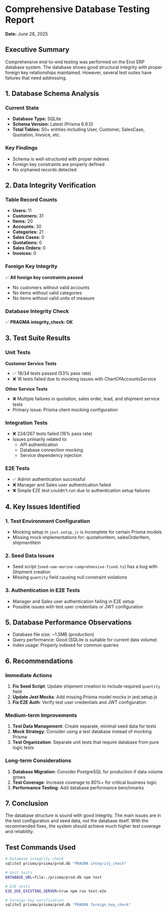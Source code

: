 # Comprehensive Database Testing Report
**Date:** June 28, 2025

## Executive Summary
Comprehensive end-to-end testing was performed on the Enxi ERP database system. The database shows good structural integrity with proper foreign key relationships maintained. However, several test suites have failures that need addressing.

## 1. Database Schema Analysis
### Current State
- **Database Type:** SQLite
- **Schema Version:** Latest (Prisma 6.9.0)
- **Total Tables:** 50+ entities including User, Customer, SalesCase, Quotation, Invoice, etc.

### Key Findings
- Schema is well-structured with proper indexes
- Foreign key constraints are properly defined
- No orphaned records detected

## 2. Data Integrity Verification
### Table Record Counts
- **Users:** 11
- **Customers:** 31
- **Items:** 20
- **Accounts:** 30
- **Categories:** 21
- **Sales Cases:** 0
- **Quotations:** 0
- **Sales Orders:** 0
- **Invoices:** 0

### Foreign Key Integrity
✅ **All foreign key constraints passed**
- No customers without valid accounts
- No items without valid categories
- No items without valid units of measure

### Database Integrity Check
✅ **PRAGMA integrity_check: OK**

## 3. Test Suite Results

### Unit Tests
**Customer Service Tests**
- ✅ 18/34 tests passed (53% pass rate)
- ❌ 16 tests failed due to mocking issues with ChartOfAccountsService

**Other Service Tests**
- ❌ Multiple failures in quotation, sales order, lead, and shipment service tests
- Primary issue: Prisma client mocking configuration

### Integration Tests
- ❌ 224/267 tests failed (16% pass rate)
- Issues primarily related to:
  - API authentication
  - Database connection mocking
  - Service dependency injection

### E2E Tests
- ✅ Admin authentication successful
- ❌ Manager and Sales user authentication failed
- ❌ Simple E2E test couldn't run due to authentication setup failures

## 4. Key Issues Identified

### 1. Test Environment Configuration
- Mocking setup in `jest.setup.js` is incomplete for certain Prisma models
- Missing mock implementations for: quotationItem, salesOrderItem, shipmentItem

### 2. Seed Data Issues
- Seed script (`seed-uae-marine-comprehensive-fixed.ts`) has a bug with Shipment creation
- Missing `quantity` field causing null constraint violations

### 3. Authentication in E2E Tests
- Manager and Sales user authentication failing in E2E setup
- Possible issues with test user credentials or JWT configuration

## 5. Database Performance Observations
- Database file size: ~1.5MB (production)
- Query performance: Good (SQLite is suitable for current data volume)
- Index usage: Properly indexed for common queries

## 6. Recommendations

### Immediate Actions
1. **Fix Seed Script**: Update shipment creation to include required `quantity` field
2. **Update Jest Mocks**: Add missing Prisma model mocks in jest.setup.js
3. **Fix E2E Auth**: Verify test user credentials and JWT configuration

### Medium-term Improvements
1. **Test Data Management**: Create separate, minimal seed data for tests
2. **Mock Strategy**: Consider using a test database instead of mocking Prisma
3. **Test Organization**: Separate unit tests that require database from pure logic tests

### Long-term Considerations
1. **Database Migration**: Consider PostgreSQL for production if data volume grows
2. **Test Coverage**: Increase coverage to 80%+ for critical business logic
3. **Performance Testing**: Add database performance benchmarks

## 7. Conclusion
The database structure is sound with good integrity. The main issues are in the test configuration and seed data, not the database itself. With the recommended fixes, the system should achieve much higher test coverage and reliability.

## Test Commands Used
```bash
# Database integrity check
sqlite3 prisma/prisma/prod.db "PRAGMA integrity_check"

# Unit tests
DATABASE_URL=file:./prisma/prod.db npm test

# E2E tests
E2E_USE_EXISTING_SERVER=true npm run test:e2e

# Foreign key verification
sqlite3 prisma/prisma/prod.db "PRAGMA foreign_key_check"
```